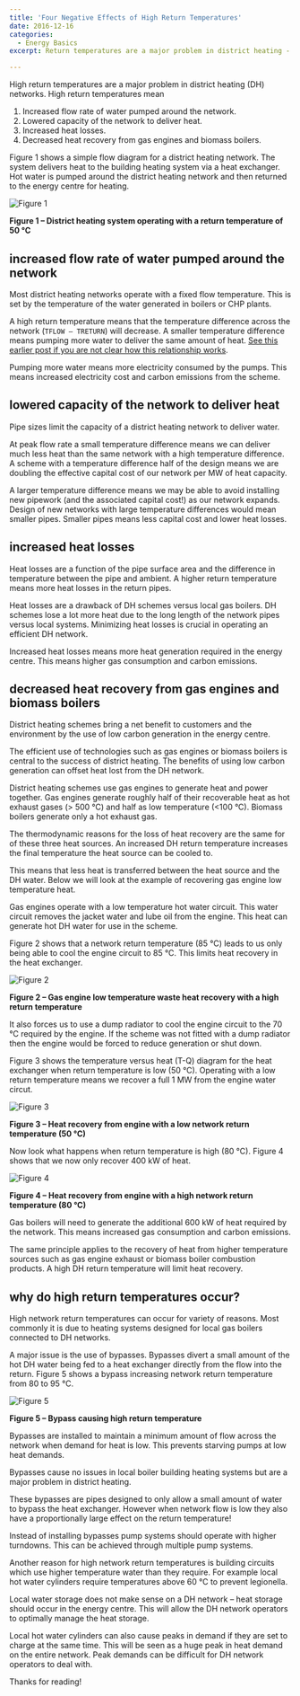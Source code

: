 ```yaml
---
title: 'Four Negative Effects of High Return Temperatures'
date: 2016-12-16
categories:
  - Energy Basics
excerpt: Return temperatures are a major problem in district heating - do you know why?

---
```


High return temperatures are a major problem in district heating (DH) networks.  High return temperatures mean

1. Increased flow rate of water pumped around the network.
2. Lowered capacity of the network to deliver heat.
3. Increased heat losses.
4. Decreased heat recovery from gas engines and biomass boilers.

Figure 1 shows a simple flow diagram for a district heating network.  The system delivers heat to the building heating system via a heat exchanger.  Hot water is pumped around the district heating network and then returned to the energy centre for heating.

![Figure 1]({{"/assets/return_temps/fig1.png"}})

**Figure 1 – District heating system operating with a return temperature of 50 °C**

## increased flow rate of water pumped around the network

Most district heating networks operate with a fixed flow temperature. This is set by the temperature of the water generated in boilers or CHP plants.

A high return temperature means that the temperature difference across the network (`TFLOW – TRETURN`) will decrease.  A smaller temperature difference means pumping more water to deliver the same amount of heat. [See this earlier post if you are not clear how this relationship works](http://adgefficiency.com/energy-basics-q-m-cp-dt/).

Pumping more water means more electricity consumed by the pumps. This means increased electricity cost and carbon emissions from the scheme.

## lowered capacity of the network to deliver heat

Pipe sizes limit the capacity of a district heating network to deliver water.

At peak flow rate a small temperature difference means we can deliver much less heat than the same network with a high temperature difference.   A scheme with a temperature difference half of the design means we are doubling the effective capital cost of our network per MW of heat capacity.

A larger temperature difference means we may be able to avoid installing new pipework (and the associated capital cost!) as our network expands.  Design of new networks with large temperature differences would mean smaller pipes. Smaller pipes means less capital cost and lower heat losses.

## increased heat losses

Heat losses are a function of the pipe surface area and the difference in temperature between the pipe and ambient. A higher return temperature means more heat losses in the return pipes.

Heat losses are a drawback of DH schemes versus local gas boilers. DH schemes lose a lot more heat due to the long length of the network pipes versus local systems. Minimizing heat losses is crucial in operating an efficient DH network.

Increased heat losses means more heat generation required in the energy centre. This means higher gas consumption and carbon emissions.

## decreased heat recovery from gas engines and biomass boilers

District heating schemes bring a net benefit to customers and the environment by the use of low carbon generation in the energy centre.

The efficient use of technologies such as gas engines or biomass boilers is central to the success of district heating.  The benefits of using low carbon generation can offset heat lost from the DH network.

District heating schemes use gas engines to generate heat and power together.  Gas engines generate roughly half of their recoverable heat as hot exhaust gases (> 500 °C) and half as low temperature (<100 °C). Biomass boilers generate only a hot exhaust gas.

The thermodynamic reasons for the loss of heat recovery are the same for of these three heat sources.  An increased DH return temperature increases the final temperature the heat source can be cooled to.

This means that less heat is transferred between the heat source and the DH water.  Below we will look at the example of recovering gas engine low temperature heat.

Gas engines operate with a low temperature hot water circuit.  This water circuit removes the jacket water and lube oil from the engine.  This heat can generate hot DH water for use in the scheme.

Figure 2 shows that a network return temperature (85 °C) leads to us only being able to cool the engine circuit to 85 °C.  This limits heat recovery in the heat exchanger.

![Figure 2]({{"/assets/return_temps/fig2.png"}})

**Figure 2 – Gas engine low temperature waste heat recovery with a high return temperature**

It also forces us to use a dump radiator to cool the engine circuit to the 70 °C required by the engine.  If the scheme was not fitted with a dump radiator then the engine would be forced to reduce generation or shut down.

Figure 3 shows the temperature versus heat (T-Q) diagram for the heat exchanger when return temperature is low (50 °C).  Operating with a low return temperature means we recover a full 1 MW from the engine water circut.

![Figure 3]({{"/assets/return_temps/fig3.png"}})

**Figure 3 – Heat recovery from engine with a low network return temperature (50 °C)**

Now look what happens when return temperature is high (80 °C).  Figure 4 shows that we now only recover 400 kW of heat.

![Figure 4]({{"/assets/return_temps/fig4.png"}})

**Figure 4 – Heat recovery from engine with a high network return temperature (80 °C)**

Gas boilers will need to generate the additional 600 kW of heat required by the network.  This means increased gas consumption and carbon emissions.

The same principle applies to the recovery of heat from higher temperature sources such as gas engine exhaust or biomass boiler combustion products.  A high DH return temperature will limit heat recovery.

## why do high return temperatures occur?

High network return temperatures can occur for variety of reasons.  Most commonly it is due to heating systems designed for local gas boilers connected to DH networks.

A major issue is the use of bypasses.  Bypasses divert a small amount of the hot DH water being fed to a heat exchanger directly from the flow into the return.  Figure 5 shows a bypass increasing network return temperature from 80 to 95 °C.

![Figure 5]({{"/assets/return_temps/fig5.png"}})

**Figure 5 – Bypass causing high return temperature**

Bypasses are installed to maintain a minimum amount of flow across the network when demand for heat is low.  This prevents starving pumps at low heat demands.

Bypasses cause no issues in local boiler building heating systems but are a major problem in district heating.

These bypasses are pipes designed to only allow a small amount of water to bypass the heat exchanger.  However when network flow is low they also have a proportionally large effect on the return temperature!

Instead of installing bypasses pump systems should operate with higher turndowns.  This can be achieved through multiple pump systems.

Another reason for high network return temperatures is building circuits which use higher temperature water than they require.  For example local hot water cylinders require temperatures above 60 °C to prevent legionella.

Local water storage does not make sense on a DH network – heat storage should occur in the energy centre.  This will allow the DH network operators to optimally manage the heat storage.

Local hot water cylinders can also cause peaks in demand if they are set to charge at the same time.  This will be seen as a huge peak in heat demand on the entire network.  Peak demands can be difficult for DH network operators to deal with.

Thanks for reading!
